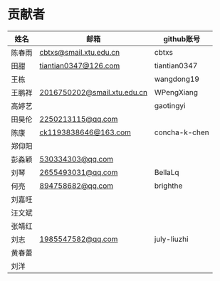 

# 贡献者

| 姓名   | 邮箱                        | github账号    |
| ------ | --------------------------- | ------------- |
| 陈春雨 | cbtxs@smail.xtu.edu.cn      | cbtxs         |
| 田甜   | tiantian0347@126.com        | tiantian0347  |
| 王栋   |                             | wangdong19    |
| 王鹏祥 | 2016750202@smail.xtu.edu.cn | WPengXiang    |
| 高婷艺 |                             | gaotingyi     |
| 田昊伦 | 2250213115@qq.com           |               |
| 陈康   | ck1193838646@163.com        | concha-k-chen |
| 郑仰阳 |                             |               |
| 彭淼颖 | 530334303@qq.com            |               |
| 刘琴   | 2655493031@qq.com           | BellaLq       |
| 何亮   | 894758682@qq.com            | brighthe      |
| 刘嘉旺 |                             |               |
| 汪文斌 |                             |               |
| 张靖红 |                             |               |
| 刘志   | 1985547582@qq.com           | july-liuzhi   |
| 黄春蕾 |                             |               |
| 刘洋   |                             |               |
